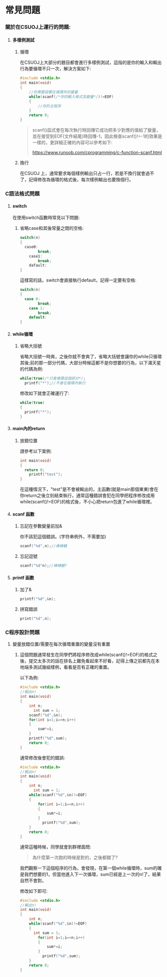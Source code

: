 # 常見問題

### 關於在CSUOJ上運行的問題:

1. #### 多樣例測試

   1. 循環

      在CSUOJ上大部分的題目都會進行多樣例測試，這指的是你的輸入和輸出行為要循環不只一次，解決方案如下:

      ```c
      #include <stdio.h>
      int main(void)
      {
          //你需要設置在循環外的變量
          while(scanf(/*你的輸入格式及變量*/)!=EOF)
          {
              //你的主程序
          }
          return 0;
      }
      ```

      > scanf()函式會在每次執行時回傳它成功把多少對應的值給了變量，並在接受到EOF(文件結尾)時回傳-1，因此檢查scanf()!=-1的效果是一樣的，更詳細正確的內容可以參考如下:
      >
      > https://www.runoob.com/cprogramming/c-function-scanf.html

   2. 換行

      在CSUOJ 上，通常要求每個樣例輸出只占一行，若是不換行就會過不了，記得修改為循環的格式後，每次樣例輸出也要換個行。

### C語法格式問題

1. #### switch 

   在使用switch函數時常見以下問題:

   1. 省略case和其後常量之間的空格:

      ```c
      switch(n)
      {
      	case0:
              break;
          case1:
              break;
          dafault:
      }
      ```

      這樣寫的話，switch會直接執行default，記得一定要有空格:

      ```c
      switch(n)
      {
      	case 0:
              break;
          case 1:
              break;
          default:
      }
      ```

2. #### while循環

   1. 省略大括號

      省略大括號一時爽，之後你就不會爽了，省略大括號會讓你的while只循環其後;前的那一部分代碼，大部分時候這都不是你想要的行為，以下滿天星的代碼為例:

      ```c
      while(true)/*只會循環這個部分*/;
      	printf("*");//不會在循環內執行
      ```

      修改如下就會正確運行了:

      ```c
      while(true)
      {
      	printf("*");
      }
      ```

3. #### main內的return

   1. 放錯位置

      請參考以下案例:

      ```c
      int main(void)
      {
      	return 0;
          printf("test");
      }
      ```

      在這種情況下，"test"是不會被輸出的，主函數(就是main那個東東)會在你return之後立刻結束執行，通常這種錯誤會犯在同學把程序修改成用while(scanf()!=EOF)的格式後，不小心把return包進了while循環裡。

4. #### scanf 函數

   1. 忘記在參數變量前加&

      你不該犯這個錯誤。(字符串例外，不需要加)

      ```c
      scanf("%d",n);//棒棒糖
      ```

   2. 忘記逗號

      ```c
      scanf("%d"n);//棒棒糖?
      ```

5. #### printf 函數

   1. 加了&

      ```c
      printf("%d",&n);
      ```

   2. 拼寫錯誤

      ```c
      print("%d",n);
      ```

### C程序設計問題

1. 變量放錯位置/需要在每次循環重置的變量沒有重置

   1. 這個問題通常發生在同學們將程序修改成while(scanf()!=EOF)的格式之後，提交太多次的話在排名上難免看起來不好看，記得上傳之前都先在本地端多測試幾組樣例，看看是否有正確的重置。

      以下為例:

      ```c
      #include <stdio.h>
      //輸出n!
      int main(void)
      {
          int n;
        	int sum = 1;
          scanf("%d",&n);
          for(int i=1;i=<n;i++)
          {
              sum*=i;
          }
          printf("%d",sum);
          return 0;
      }
      ```

      通常修改後會犯的錯誤:

      ```c
      #include <stdio.h>
      //輸出n!
      int main(void)
      {
          int n;
        	int sum = 1;
          while(scanf("%d",&n)!=EOF)
          {
              for(int i=1;i=<n;i++)
              {
                  sum*=i;
              }
         		printf("%d",sum);
          }
          return 0;
      }
      ```

      通常這種時候，同學就會到群裡面問:

      > 為什麼第一次跑的時候是對的，之後都錯了?

      我們觀察一下這個程序的行為，會發現，在第一個while循環時，sum的確是我們想要的1，但當他進入下一次循環，sum已經是上一次的n!了，結果自然不會對。

      修改如下即可:

      ```c
      #include <stdio.h>
      //輸出n!
      int main(void)
      {
          int n;
          while(scanf("%d",&n)!=EOF)
          {
           	int sum = 1;
              for(int i=1;i=<n;i++)
              {
                  sum*=i;
              }
         		printf("%d",sum);
          }
          return 0;
      }
      ```

   

